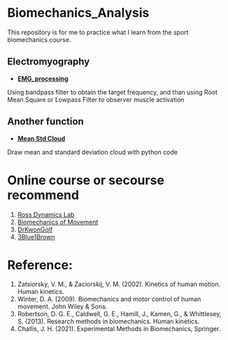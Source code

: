 # Biomechanics_Analysis
This repository is for me to practice what I learn from the sport biomechanics course.

## Electromyography
- **[EMG_processing](https://github.com/ziy900409/Biomechanics_Analysis/blob/main/TeachingFile/EMG_processing.ipynb)**

Using bandpass filter to obtain the target frequency, and than using Root Mean Square or Lowpass Filter to observer muscle activation

## Another function
- **[Mean Std Cloud](https://github.com/ziy900409/Biomechanics_Analysis/blob/main/TeachingFile/std_mean.ipynb)**

Draw mean and standard deviation cloud with python code

# Online course or secourse recommend
1. [Ross Dynamics Lab](https://www.youtube.com/c/RossDynamicsLab)
2. [Biomechanics of Movement](https://www.youtube.com/channel/UCDNGy0KKNLQ-ztcL5h2Z6zA)
3. [DrKwonGolf](https://www.youtube.com/channel/UCwCWfCapZNK_ulayYNTBJxQ)
4. [3Blue1Brown](https://www.youtube.com/c/3blue1brown)

# Reference:
1. Zatsiorsky, V. M., & Zaciorskij, V. M. (2002). Kinetics of human motion. Human kinetics.
2. Winter, D. A. (2009). Biomechanics and motor control of human movement. John Wiley & Sons.
3. Robertson, D. G. E., Caldwell, G. E., Hamill, J., Kamen, G., & Whittlesey, S. (2013). Research methods in biomechanics. Human kinetics.
4. Challis, J. H. (2021). Experimental Methods in Biomechanics, Springer. 
